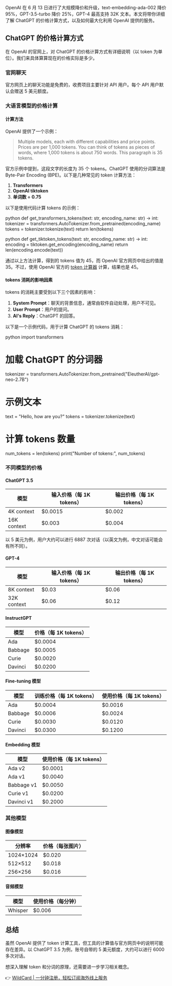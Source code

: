 OpenAI 在 6 月 13 日进行了大规模降价和升级，text-embedding-ada-002 降价 95%，GPT-3.5-turbo 降价 25%，GPT-4 最高支持 32K 文本。本文将带你详细了解 ChatGPT 的价格计算方式，以及如何最大化利用 OpenAI 提供的服务。

## ChatGPT 的价格计算方式

在 OpenAI 的官网上，对 ChatGPT 的价格计算方式有详细说明（以 token 为单位）。我们来具体算算现在的价格实际是多少。

### 官网聊天

官方网页上的聊天功能是免费的，收费项目主要针对 API 用户。每个 API 用户默认会赠送 5 美元额度。

### 大语言模型的价格计算

#### 计算方法

OpenAI 提供了一个示例：  
> Multiple models, each with different capabilities and price points. Prices are per 1,000 tokens. You can think of tokens as pieces of words, where 1,000 tokens is about 750 words. This paragraph is 35 tokens.

官方示例中提到，这段文字的长度为 35 个 tokens。ChatGPT 使用的分词算法是 Byte-Pair Encoding (BPE)。以下是几种常见的 token 计算方法：

1. **Transformers**  
2. **OpenAI tiktoken**  
3. **单词数 ÷ 0.75**

以下是使用代码计算 tokens 的示例：

python
def get_transformers_tokens(text: str, encoding_name: str) -> int:
    tokenizer = transformers.AutoTokenizer.from_pretrained(encoding_name)
    tokens = tokenizer.tokenize(text)
    return len(tokens)


python
def get_tiktoken_tokens(text: str, encoding_name: str) -> int:
    encoding = tiktoken.get_encoding(encoding_name)
    return len(encoding.encode(text))


通过以上方法计算，得到的 tokens 值为 45，而 OpenAI 官方网页中给出的值是 35。不过，使用 OpenAI 官方的 [token 计算器](https://bit.ly/bewildcard) 计算，结果也是 45。

#### tokens 消耗的影响因素

tokens 的消耗主要受到以下三个因素的影响：

1. **System Prompt**：聊天的背景信息，通常由软件自动处理，用户不可见。  
2. **User Prompt**：用户的提问。  
3. **AI's Reply**：ChatGPT 的回答。

以下是一个示例代码，用于计算 ChatGPT 的 tokens 消耗：

python
import transformers

# 加载 ChatGPT 的分词器
tokenizer = transformers.AutoTokenizer.from_pretrained("EleutherAI/gpt-neo-2.7B")

# 示例文本
text = "Hello, how are you?"
tokens = tokenizer.tokenize(text)

# 计算 tokens 数量
num_tokens = len(tokens)
print("Number of tokens:", num_tokens)


### 不同模型的价格

#### ChatGPT 3.5

| 模型         | 输入价格（每 1K tokens） | 输出价格（每 1K tokens） |
|--------------|--------------------------|--------------------------|
| 4K context   | $0.0015                  | $0.002                   |
| 16K context  | $0.003                   | $0.004                   |

以 5 美元为例，用户大约可以进行 6887 次对话（以英文为例，中文对话可能会有所不同）。

#### GPT-4

| 模型         | 输入价格（每 1K tokens） | 输出价格（每 1K tokens） |
|--------------|--------------------------|--------------------------|
| 8K context   | $0.03                    | $0.06                    |
| 32K context  | $0.06                    | $0.12                    |

#### InstructGPT

| 模型    | 价格（每 1K tokens） |
|---------|-----------------------|
| Ada     | $0.0004              |
| Babbage | $0.0005              |
| Curie   | $0.0020              |
| Davinci | $0.0200              |

#### Fine-tuning 模型

| 模型    | 训练价格（每 1K tokens） | 使用价格（每 1K tokens） |
|---------|--------------------------|--------------------------|
| Ada     | $0.0004                  | $0.0016                  |
| Babbage | $0.0006                  | $0.0024                  |
| Curie   | $0.0030                  | $0.0120                  |
| Davinci | $0.0300                  | $0.1200                  |

#### Embedding 模型

| 模型      | 使用价格（每 1K tokens） |
|-----------|--------------------------|
| Ada v2    | $0.0001                  |
| Ada v1    | $0.0040                  |
| Babbage v1| $0.0050                  |
| Curie v1  | $0.0200                  |
| Davinci v1| $0.2000                  |

### 其他模型

#### 图像模型

| 分辨率      | 价格（每张图片） |
|-------------|------------------|
| 1024×1024   | $0.020           |
| 512×512     | $0.018           |
| 256×256     | $0.016           |

#### 音频模型

| 模型    | 使用价格（每分钟） |
|---------|--------------------|
| Whisper | $0.006             |

## 总结

虽然 OpenAI 提供了 token 计算工具，但工具的计算值与官方网页中的说明可能存在差异。以 ChatGPT 3.5 为例，账号自带的 5 美元额度，大约可以进行 6000 多次对话。

想深入理解 token 和分词的原理，还需要进一步学习相关概念。

👉 [WildCard | 一分钟注册，轻松订阅海外线上服务](https://bit.ly/bewildcard)